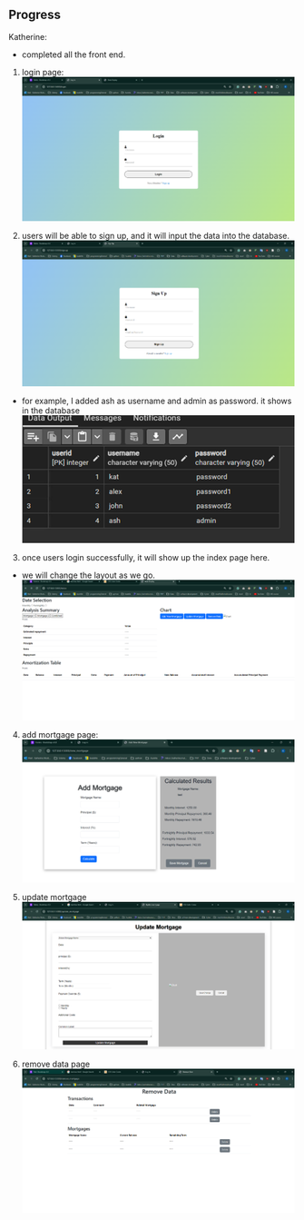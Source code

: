 ## Progress
Katherine:
* completed all the front end.
1. login page:
![login.png](login.png)

2. users will be able to sign up, and it will input the data into the database.
![img.png](signup.png)
* for example, I added ash as username and admin as password.
it shows in the database 
![img.png](database_user.png)

3. once users login successfully, it will show up the index page here. 
* we will change the layout as we go.
![img.png](index.png)
 
4. add mortgage page:
![img.png](add_mortgage.png)

5. update mortgage 
![img.png](update.png)

6. remove data page
![img.png](remove_data.png)